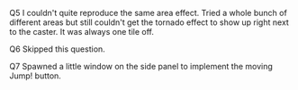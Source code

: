 Q5 
I couldn't quite reproduce the same area effect. Tried a whole bunch of different areas but still couldn't get the tornado effect to show up right next to the caster. It was always one tile off. 

Q6 
Skipped this question. 

Q7 
Spawned a little window on the side panel to implement the moving Jump! button. 
